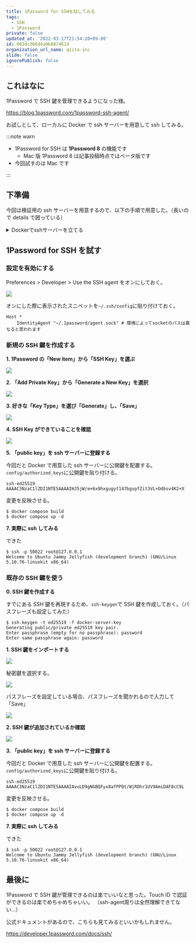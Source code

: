 ```yaml
---
title: 1Password for SSHを試してみる
tags:
  - SSH
  - 1Password
private: false
updated_at: '2022-03-17T21:54:28+09:00'
id: 083dcd86d4a0b887461d
organization_url_name: qiita-inc
slide: false
ignorePublish: false
---
```

## これはなに

1Password で SSH 鍵を管理できるようになった様。

https://blog.1password.com/1password-ssh-agent/

お試しとして、ローカルに Docker で ssh サーバーを用意して ssh してみる。

:::note warn

- 1Password for SSH は **1Password 8** の機能です
  - Mac 版 1Password 8 は記事投稿時点ではベータ版です
- 今回試すのは Mac です

:::

## 下準備

今回は検証用の ssh サーバーを用意するので、以下の手順で用意した。（長いので details で囲っている）

<details><summary>Dockerでsshサーバーを立てる</summary>

雑に ssh サーバーをローカルに Docker コンテナで立ち上げる。

:::note warn
以下にある`sshd_config`は今回の検証用です。公開されるサーバーには使用しないでください。
:::

ディレクトリ構成は以下。

```
$ tree -L 2
.
├── Dockerfile
├── config
│   ├── authorized_keys
│   └── sshd_config
└── docker-compose.yml
```

```Dockerfile:Dockerfile
FROM ubuntu:22.04

RUN apt update && apt install openssh-server -y
RUN mkdir -p /var/run/sshd

ADD ./sshd_config /etc/ssh/sshd_config
ADD ./authorized_keys /root/.ssh/authorized_keys

CMD ["/usr/sbin/sshd", "-D"]
```

```text:config/authorized_keys
あとで公開鍵を追加するので、ここでは空のファイルにしておく
```

```conf:config/sshd_config
# This is the sshd server system-wide configuration file.  See
# sshd_config(5) for more information.

# This sshd was compiled with PATH=/usr/local/sbin:/usr/local/bin:/usr/sbin:/usr/bin:/sbin:/bin:/usr/games

# The strategy used for options in the default sshd_config shipped with
# OpenSSH is to specify options with their default value where
# possible, but leave them commented.  Uncommented options override the
# default value.

Include /etc/ssh/sshd_config.d/*.conf

Port 22
#AddressFamily any
#ListenAddress 0.0.0.0
#ListenAddress ::

#HostKey /etc/ssh/ssh_host_rsa_key
#HostKey /etc/ssh/ssh_host_ecdsa_key
#HostKey /etc/ssh/ssh_host_ed25519_key

# Ciphers and keying
#RekeyLimit default none

# Logging
#SyslogFacility AUTH
#LogLevel INFO

# Authentication:

#LoginGraceTime 2m
#PermitRootLogin prohibit-password
#StrictModes yes
#MaxAuthTries 6
#MaxSessions 10

PubkeyAuthentication yes

# Expect .ssh/authorized_keys2 to be disregarded by default in future.
AuthorizedKeysFile     .ssh/authorized_keys

#AuthorizedPrincipalsFile none

#AuthorizedKeysCommand none
#AuthorizedKeysCommandUser nobody

# For this to work you will also need host keys in /etc/ssh/ssh_known_hosts
#HostbasedAuthentication no
# Change to yes if you don't trust ~/.ssh/known_hosts for
# HostbasedAuthentication
#IgnoreUserKnownHosts no
# Don't read the user's ~/.rhosts and ~/.shosts files
#IgnoreRhosts yes

# To disable tunneled clear text passwords, change to no here!
#PasswordAuthentication yes
#PermitEmptyPasswords no

# Change to yes to enable challenge-response passwords (beware issues with
# some PAM modules and threads)
KbdInteractiveAuthentication no

# Kerberos options
#KerberosAuthentication no
#KerberosOrLocalPasswd yes
#KerberosTicketCleanup yes
#KerberosGetAFSToken no

# GSSAPI options
#GSSAPIAuthentication no
#GSSAPICleanupCredentials yes
#GSSAPIStrictAcceptorCheck yes
#GSSAPIKeyExchange no

# Set this to 'yes' to enable PAM authentication, account processing,
# and session processing. If this is enabled, PAM authentication will
# be allowed through the KbdInteractiveAuthentication and
# PasswordAuthentication.  Depending on your PAM configuration,
# PAM authentication via KbdInteractiveAuthentication may bypass
# the setting of "PermitRootLogin without-password".
# If you just want the PAM account and session checks to run without
# PAM authentication, then enable this but set PasswordAuthentication
# and KbdInteractiveAuthentication to 'no'.
UsePAM yes

#AllowAgentForwarding yes
#AllowTcpForwarding yes
#GatewayPorts no
X11Forwarding yes
#X11DisplayOffset 10
#X11UseLocalhost yes
#PermitTTY yes
PrintMotd no
#PrintLastLog yes
#TCPKeepAlive yes
#PermitUserEnvironment no
#Compression delayed
#ClientAliveInterval 0
#ClientAliveCountMax 3
#UseDNS no
#PidFile /run/sshd.pid
#MaxStartups 10:30:100
#PermitTunnel no
#ChrootDirectory none
#VersionAddendum none

# no default banner path
#Banner none

# Allow client to pass locale environment variables
AcceptEnv LANG LC_*

# override default of no subsystems
Subsystem       sftp    /usr/lib/openssh/sftp-server

# Example of overriding settings on a per-user basis
#Match User anoncvs
#       X11Forwarding no
#       AllowTcpForwarding no
#       PermitTTY no
#       ForceCommand cvs server
```

```yml:docker-compose.yml
version: '3'
services:
  ssh_server:
    build: .
    ports:
      - 50022:22
```

配置が完了したら、

```
$ docker compose build
$ docker compose up -d
```

して準備完了。

</details>

## 1Password for SSH を試す

### 設定を有効にする

Preferences > Developer > Use the SSH agent をオンにしておく。

![](https://qiita-image-store.s3.ap-northeast-1.amazonaws.com/0/352836/10ec28b2-8b68-4912-911e-183951536d71.png)

オンにした際に表示されたスニペットを`~/.ssh/config`に貼り付けておく。

```conf:~/.ssh/config
Host *
	IdentityAgent "~/.1password/agent.sock" # 環境によってsocketのパスは異なると思われます
```

### 新規の SSH 鍵を作成する

**1. 1Password の「New item」から「SSH Key」を選ぶ**

![](https://qiita-image-store.s3.ap-northeast-1.amazonaws.com/0/352836/170d4054-1da1-cf95-55fa-df006d1fff9f.png)

**2. 「Add Private Key」から「Generate a New Key」を選択**

![](https://qiita-image-store.s3.ap-northeast-1.amazonaws.com/0/352836/2780f573-8be8-7dd2-0e5b-8a65d6f66463.png)

**3. 好きな「Key Type」を選び「Generate」し、「Save」**

![](https://qiita-image-store.s3.ap-northeast-1.amazonaws.com/0/352836/5ac65528-a495-0dbf-b86f-1df9c921cf34.png)

**4. SSH Key ができていることを確認**

![](https://qiita-image-store.s3.ap-northeast-1.amazonaws.com/0/352836/d55b58b2-a46a-5f36-a08d-98d9de562cad.png)

**5. 「public key」を ssh サーバーに登録する**

今回だと Docker で用意した ssh サーバーに公開鍵を配置する。
`config/authorized_keys`に公開鍵を貼り付ける。

```text:config/authorized_keys
ssh-ed25519 AAAAC3NzaC1lZDI1NTE5AAAAIHJ5jW/e+6x9hxgugyt147bgvpfZit3VL+Odbsv4K2+X
```

変更を反映させる。

```
$ docker compose build
$ docker compose up -d
```

**7. 実際に ssh してみる**

できた

```
$ ssh -p 50022 root@127.0.0.1
Welcome to Ubuntu Jammy Jellyfish (development branch) (GNU/Linux 5.10.76-linuxkit x86_64)
```

### 既存の SSH 鍵を使う

**0. SSH 鍵を作成する**

すでにある SSH 鍵を再現するため、`ssh-keygen`で SSH 鍵を作成しておく。（パスフレーズも設定してみた）

```
$ ssh-keygen -t ed25519 -f docker-server-key
Generating public/private ed25519 key pair.
Enter passphrase (empty for no passphrase): password
Enter same passphrase again: password
```

**1. SSH 鍵をインポートする**

![](https://qiita-image-store.s3.ap-northeast-1.amazonaws.com/0/352836/8733d0c3-bd73-cc0e-38e6-ed023337d573.png)

秘密鍵を選択する。

![](https://qiita-image-store.s3.ap-northeast-1.amazonaws.com/0/352836/9bd8ce8f-6983-204f-c184-744dd6f31815.png)

パスフレーズを設定している場合、パスフレーズを聞かれるので入力して「Save」

![](https://qiita-image-store.s3.ap-northeast-1.amazonaws.com/0/352836/0afd6328-3560-399a-56fb-e6d0f39477fe.png)

**2. SSH 鍵が追加されているか確認**

![](https://qiita-image-store.s3.ap-northeast-1.amazonaws.com/0/352836/53677985-99b2-4d93-3fd8-c42a65117029.png)

**3. 「public key」を ssh サーバーに登録する**

今回だと Docker で用意した ssh サーバーに公開鍵を配置する。
`config/authorized_keys`に公開鍵を貼り付ける。

```text:config/authorized_keys
ssh-ed25519 AAAAC3NzaC1lZDI1NTE5AAAAIAvuLD9gNGBQFyx8afPPQt/WjRDhr1UV9AmiDAF8cC9L
```

変更を反映させる。

```
$ docker compose build
$ docker compose up -d
```

**7. 実際に ssh してみる**

できた

```
$ ssh -p 50022 root@127.0.0.1
Welcome to Ubuntu Jammy Jellyfish (development branch) (GNU/Linux 5.10.76-linuxkit x86_64)
```

## 最後に

1Password で SSH 鍵が管理できるのは楽でいいなと思った。Touch ID で認証ができるのは楽でめちゃめちゃいい。
（ssh-agent周りは全然理解できてない...）

公式ドキュメントがあるので、こちらも見てみるといいかもしれません。

https://developer.1password.com/docs/ssh/
